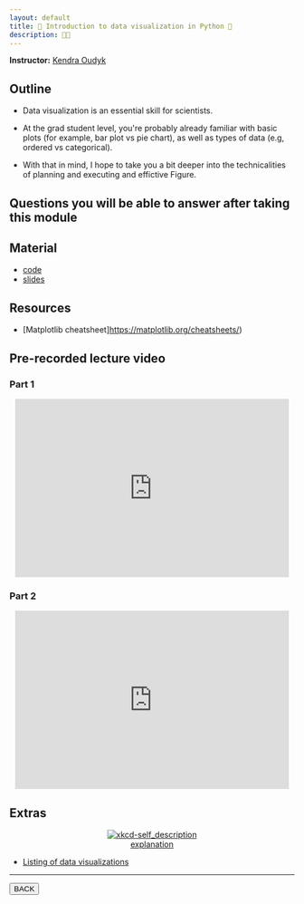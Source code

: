 ```yaml
---
layout: default
title: 👀 Introduction to data visualization in Python 🐍
description: 👀🐍
---
```


**Instructor:** [Kendra Oudyk](https://github.com/koudyk)

## Outline

-   Data visualization is an essential skill for scientists.

-   At the grad student level, you're probably already familiar with basic plots
    (for example, bar plot vs pie chart), as well as types of data (e.g, ordered vs categorical).

-   With that in mind, I hope to take you a bit deeper
    into the technicalities of planning and executing and effictive Figure.

## Questions you will be able to answer after taking this module

<!-- TODO -->

## Material

-   [code](https://github.com/neurodatascience/QLS-course-materials/tree/main/Lectures/2024/10_intro_to_data_visualization)
-   [slides](https://github.com/neurodatascience/QLS-course-materials/tree/main/Lectures/2024/10_intro_to_data_visualization/lecture)

## Resources

-   [Matplotlib cheatsheet]https://matplotlib.org/cheatsheets/)

## Pre-recorded lecture video

### Part 1

<div style="display: flex; justify-content: center; margin: 10px">

  <iframe
    width="560"
    height="315"
    src="https://www.youtube.com/embed/dqf5gmY7vE0?si=abtvx9YQdx1LA4Sd"
    title="YouTube video player"
    frameborder="0"
    allow="accelerometer; autoplay; clipboard-write; encrypted-media; gyroscope; picture-in-picture; web-share" referrerpolicy="strict-origin-when-cross-origin"
    allowfullscreen>
  </iframe>

</div>

### Part 2

<div style="display: flex; justify-content: center; margin: 10px">

  <iframe
    width="560"
    height="315"
    src="https://www.youtube.com/embed/DrOICNoOfEA?si=1csrjBNnE6Xl_hz7"
    title="YouTube video player"
    frameborder="0"
    allow="accelerometer; autoplay; clipboard-write; encrypted-media; gyroscope; picture-in-picture; web-share" referrerpolicy="strict-origin-when-cross-origin"
    allowfullscreen>
  </iframe>

</div>

## Extras

<div style="display: flex; flex-direction: column; justify-content: center; align-items: center; margin: 10px">
  <a href="https://xkcd.com/688/">
    <img src="https://imgs.xkcd.com/comics/self_description.png" alt="xkcd-self_description">
  </a>
    <a href="https://www.explainxkcd.com/wiki/index.php/688">explanation</a>
</div>

-   [Listing of data visualizations](https://datavizcatalogue.com/)

---

<a href="{{ site.url }}/lectures-materials/latest.html"><button>BACK</button></a>
